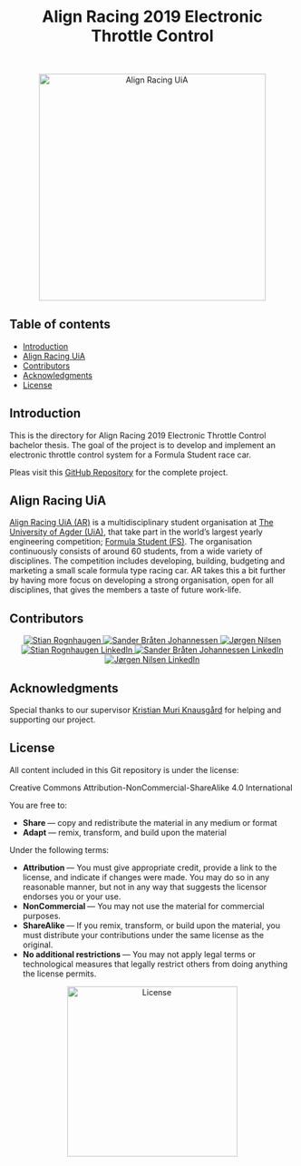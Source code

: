 <h1 align="center"> Align Racing 2019 Electronic Throttle Control </h1> <br>
<p align="center">
    <a href="http://www.alignracing.no/">
      <img alt="Align Racing UiA" title="Align Racing UiA" src="https://i.imgur.com/idweYeR.png" width="400">
    </a>
</p>

<!-- START doctoc generate TOC please keep comment here to allow auto update -->
<!-- DON'T EDIT THIS SECTION, INSTEAD RE-RUN doctoc TO UPDATE -->
## Table of contents

- [Introduction](#introduction)
- [Align Racing UiA](#alignracinguia)
- [Contributors](#contributors)
- [Acknowledgments](#acknowledgments)
- [License](#license)

<!-- END doctoc generated TOC please keep comment here to allow auto update -->

## Introduction

This is the directory for Align Racing 2019 Electronic Throttle Control bachelor thesis. The goal of the project is to develop and implement an electronic throttle control system for a Formula Student race car.

Pleas visit this <a href="https://github.com/stianrognhaugen/AR19_ETC">GitHub Repository</a> for the complete project.

## Align Racing UiA

<a href="http://www.alignracing.no/">Align Racing UiA (AR)</a> is a multidisciplinary student organisation at <a href="https://www.uia.no/">The University of Agder (UiA)</a>, that take part in the world’s largest yearly engineering competition; <a href="https://www.imeche.org/events/formula-student">Formula Student (FS)</a>. The organisation continuously consists of around 60 students, from a wide variety of disciplines. The competition includes developing, building, budgeting and marketing a small scale formula type racing car. AR takes this a bit further by having more focus on developing a strong organisation, open for all disciplines, that gives the members a taste of future work-life.


## Contributors

<div align="center">
<a href="https://github.com/stianrognhaugen" target="_blank">
    <img src="https://i.imgur.com/BnVEktU.png" alt="Stian Rognhaugen">
</a>

<a href="https://github.com/sandmag" target="_blank">
    <img src="https://i.imgur.com/azzeeiS.png" alt="Sander Bråten Johannessen">
</a>

<a href="https://github.com/gurgle96" target="_blank">
    <img src="https://i.imgur.com/SNUffRw.png" alt="Jørgen Nilsen">
</a>
</div>

<div align="center">
<a href="https://www.linkedin.com/in/stian-rognhaugen/" target="_blank">
    <img src="https://upload.wikimedia.org/wikipedia/commons/c/ca/LinkedIn_logo_initials.png" alt="Stian Rognhaugen LinkedIn">
</a>

<a href="https://www.linkedin.com/in/sandmag/" target="_blank">
    <img src="https://upload.wikimedia.org/wikipedia/commons/c/ca/LinkedIn_logo_initials.png" alt="Sander Bråten Johannessen LinkedIn">
</a>

<a href="https://www.linkedin.com/in/j%C3%B8rgennilsen/" target="_blank">
    <img src="https://upload.wikimedia.org/wikipedia/commons/c/ca/LinkedIn_logo_initials.png" alt="Jørgen Nilsen LinkedIn">
</a>
</div>

## Acknowledgments

Special thanks to our supervisor <a href="https://www.uia.no/kk/profil/kristimk">Kristian Muri Knausgård</a> for helping and supporting our project.

## License
All content included in this Git repository is under the license:

Creative Commons Attribution-NonCommercial-ShareAlike 4.0 International

You are free to:
* <b> Share </b> — copy and redistribute the material in any medium or format
* <b> Adapt </b> — remix, transform, and build upon the material

Under the following terms:
* <b> Attribution </b> — You must give appropriate credit, provide a link to the license, and indicate if changes were made. You may do so in any reasonable manner, but not in any way that suggests the licensor endorses you or your use.
* <b> NonCommercial </b> — You may not use the material for commercial purposes.
* <b> ShareAlike </b> — If you remix, transform, or build upon the material, you must distribute your contributions under the same license as the original.
* <b> No additional restrictions </b> — You may not apply legal terms or technological measures that legally restrict others from doing anything the license permits.

<p align="center">
<img src="https://github.com/stianrognhaugen/AR19_ETC/blob/master/AR19_ETC_administratively/license/by-nc-sa-ccLicense.png"
     alt="License"
     width="300" />
</p>
